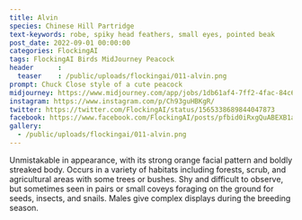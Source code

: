 ```yaml
---
title: Alvin
species: Chinese Hill Partridge
text-keywords: robe, spiky head feathers, small eyes, pointed beak 
post_date: 2022-09-01 00:00:00
categories: FlockingAI
tags: FlockingAI Birds MidJourney Peacock
header      :
  teaser    : /public/uploads/flockingai/011-alvin.png
prompt: Chuck Close style of a cute peacock
midjourney: https://www.midjourney.com/app/jobs/1db61af4-7ff2-4fac-84c6-86b93d774578
instagram: https://www.instagram.com/p/Ch93guHBKgR/
twitter: https://twitter.com/FlockingAI/status/1565338689844047873
facebook: https://www.facebook.com/FlockingAI/posts/pfbid0iRxgQuABEXB1aq7xuaCifrR3mhKKtfen27cPb7CQoouQmyEXCFCRduNGA2N9P9Fhl
gallery: 
  - /public/uploads/flockingai/011-alvin.png
---
```


Unmistakable in appearance, with its strong orange facial pattern and boldly streaked body. Occurs in a variety of habitats including forests, scrub, and agricultural areas with some trees or bushes. Shy and difficult to observe, but sometimes seen in pairs or small coveys foraging on the ground for seeds, insects, and snails. Males give complex displays during the breeding season.
